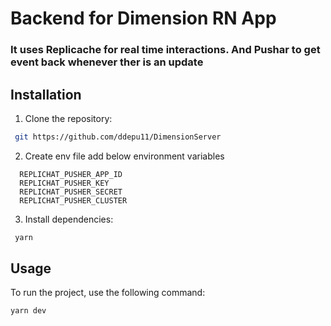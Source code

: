 # Backend for Dimension RN App

### It uses Replicache for real time interactions. And Pushar to get event back whenever ther is an update

## Installation

1. Clone the repository:

```bash
 git https://github.com/ddepu11/DimensionServer
```

2. Create env file add below environment variables

```
  REPLICHAT_PUSHER_APP_ID
  REPLICHAT_PUSHER_KEY
  REPLICHAT_PUSHER_SECRET
  REPLICHAT_PUSHER_CLUSTER
```

3. Install dependencies:

```bash
 yarn
```

## Usage

To run the project, use the following command:

```bash
yarn dev
```
